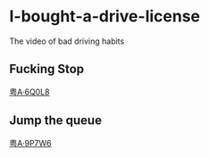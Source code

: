 # I-bought-a-drive-license
The video of bad driving habits

## Fucking Stop

[粤A·6Q0L8](./video/accord_粤_A_6Q0L8.mp4)



## Jump the queue

[粤A·9P7W6](./picture/minibus_粤_A_9P7W6.jpg)



